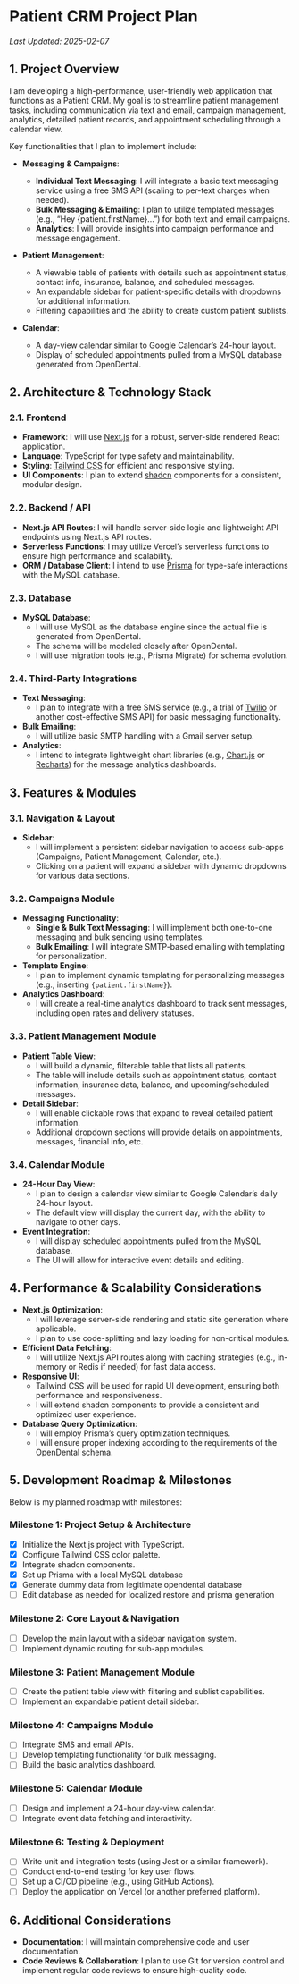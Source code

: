 # Patient CRM Project Plan

_Last Updated: 2025-02-07_

## 1. Project Overview

I am developing a high-performance, user-friendly web application that functions as a Patient CRM. My goal is to streamline patient management tasks, including communication via text and email, campaign management, analytics, detailed patient records, and appointment scheduling through a calendar view.

Key functionalities that I plan to implement include:

- **Messaging & Campaigns**:  
  - **Individual Text Messaging**: I will integrate a basic text messaging service using a free SMS API (scaling to per-text charges when needed).
  - **Bulk Messaging & Emailing**: I plan to utilize templated messages (e.g., “Hey {patient.firstName}…”) for both text and email campaigns.
  - **Analytics**: I will provide insights into campaign performance and message engagement.

- **Patient Management**:  
  - A viewable table of patients with details such as appointment status, contact info, insurance, balance, and scheduled messages.
  - An expandable sidebar for patient-specific details with dropdowns for additional information.
  - Filtering capabilities and the ability to create custom patient sublists.

- **Calendar**:  
  - A day-view calendar similar to Google Calendar’s 24-hour layout.
  - Display of scheduled appointments pulled from a MySQL database generated from OpenDental.

## 2. Architecture & Technology Stack

### 2.1. Frontend
- **Framework**: I will use [Next.js](https://nextjs.org/) for a robust, server-side rendered React application.
- **Language**: TypeScript for type safety and maintainability.
- **Styling**: [Tailwind CSS](https://tailwindcss.com/) for efficient and responsive styling.
- **UI Components**: I plan to extend [shadcn](https://ui.shadcn.com/) components for a consistent, modular design.

### 2.2. Backend / API
- **Next.js API Routes**: I will handle server-side logic and lightweight API endpoints using Next.js API routes.
- **Serverless Functions**: I may utilize Vercel’s serverless functions to ensure high performance and scalability.
- **ORM / Database Client**: I intend to use [Prisma](https://www.prisma.io/) for type-safe interactions with the MySQL database.

### 2.3. Database
- **MySQL Database**:  
  - I will use MySQL as the database engine since the actual file is generated from OpenDental.
  - The schema will be modeled closely after OpenDental.
  - I will use migration tools (e.g., Prisma Migrate) for schema evolution.

### 2.4. Third-Party Integrations
- **Text Messaging**:  
  - I plan to integrate with a free SMS service (e.g., a trial of [Twilio](https://www.twilio.com/) or another cost-effective SMS API) for basic messaging functionality.
- **Bulk Emailing**:  
  - I will utilize basic SMTP handling with a Gmail server setup.
- **Analytics**:  
  - I intend to integrate lightweight chart libraries (e.g., [Chart.js](https://www.chartjs.org/) or [Recharts](https://recharts.org/)) for the message analytics dashboards.

## 3. Features & Modules

### 3.1. Navigation & Layout
- **Sidebar**:  
  - I will implement a persistent sidebar navigation to access sub-apps (Campaigns, Patient Management, Calendar, etc.).
  - Clicking on a patient will expand a sidebar with dynamic dropdowns for various data sections.

### 3.2. Campaigns Module
- **Messaging Functionality**:
  - **Single & Bulk Text Messaging**: I will implement both one-to-one messaging and bulk sending using templates.
  - **Bulk Emailing**: I will integrate SMTP-based emailing with templating for personalization.
- **Template Engine**:  
  - I plan to implement dynamic templating for personalizing messages (e.g., inserting `{patient.firstName}`).
- **Analytics Dashboard**:  
  - I will create a real-time analytics dashboard to track sent messages, including open rates and delivery statuses.

### 3.3. Patient Management Module
- **Patient Table View**:
  - I will build a dynamic, filterable table that lists all patients.
  - The table will include details such as appointment status, contact information, insurance data, balance, and upcoming/scheduled messages.
- **Detail Sidebar**:
  - I will enable clickable rows that expand to reveal detailed patient information.
  - Additional dropdown sections will provide details on appointments, messages, financial info, etc.

### 3.4. Calendar Module
- **24-Hour Day View**:
  - I plan to design a calendar view similar to Google Calendar’s daily 24-hour layout.
  - The default view will display the current day, with the ability to navigate to other days.
- **Event Integration**:
  - I will display scheduled appointments pulled from the MySQL database.
  - The UI will allow for interactive event details and editing.

## 4. Performance & Scalability Considerations

- **Next.js Optimization**:
  - I will leverage server-side rendering and static site generation where applicable.
  - I plan to use code-splitting and lazy loading for non-critical modules.
- **Efficient Data Fetching**:
  - I will utilize Next.js API routes along with caching strategies (e.g., in-memory or Redis if needed) for fast data access.
- **Responsive UI**:
  - Tailwind CSS will be used for rapid UI development, ensuring both performance and responsiveness.
  - I will extend shadcn components to provide a consistent and optimized user experience.
- **Database Query Optimization**:
  - I will employ Prisma’s query optimization techniques.
  - I will ensure proper indexing according to the requirements of the OpenDental schema.

## 5. Development Roadmap & Milestones

Below is my planned roadmap with milestones:

### Milestone 1: Project Setup & Architecture
- [x] Initialize the Next.js project with TypeScript.
- [x] Configure Tailwind CSS color palette.
- [x] Integrate shadcn components.
- [x] Set up Prisma with a local MySQL database
- [x] Generate dummy data from legitimate opendental database
- [ ] Edit database as needed for localized restore and prisma generation

### Milestone 2: Core Layout & Navigation
- [ ] Develop the main layout with a sidebar navigation system.
- [ ] Implement dynamic routing for sub-app modules.

### Milestone 3: Patient Management Module
- [ ] Create the patient table view with filtering and sublist capabilities.
- [ ] Implement an expandable patient detail sidebar.

### Milestone 4: Campaigns Module
- [ ] Integrate SMS and email APIs.
- [ ] Develop templating functionality for bulk messaging.
- [ ] Build the basic analytics dashboard.

### Milestone 5: Calendar Module
- [ ] Design and implement a 24-hour day-view calendar.
- [ ] Integrate event data fetching and interactivity.

### Milestone 6: Testing & Deployment
- [ ] Write unit and integration tests (using Jest or a similar framework).
- [ ] Conduct end-to-end testing for key user flows.
- [ ] Set up a CI/CD pipeline (e.g., using GitHub Actions).
- [ ] Deploy the application on Vercel (or another preferred platform).

## 6. Additional Considerations

- **Documentation**: I will maintain comprehensive code and user documentation.
- **Code Reviews & Collaboration**: I plan to use Git for version control and implement regular code reviews to ensure high-quality code.